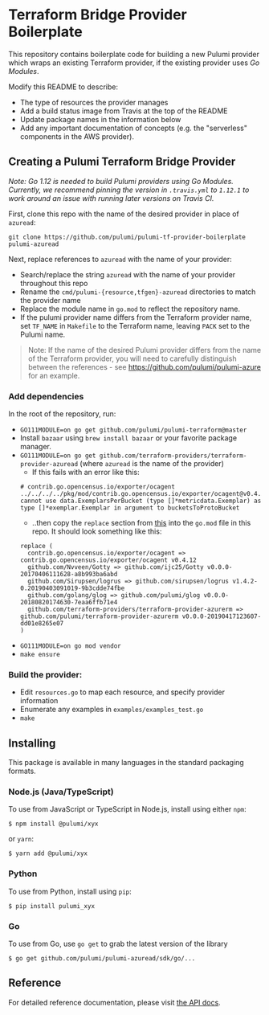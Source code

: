 # Terraform Bridge Provider Boilerplate

This repository contains boilerplate code for building a new Pulumi provider which wraps an existing
Terraform provider, if the existing provider uses _Go Modules_.

Modify this README to describe:

- The type of resources the provider manages
- Add a build status image from Travis at the top of the README
- Update package names in the information below
- Add any important documentation of concepts (e.g. the "serverless" components in the AWS provider).

## Creating a Pulumi Terraform Bridge Provider

*Note: Go 1.12 is needed to build Pulumi providers using Go Modules. Currently, we recommend pinning the version in `.travis.yml` to `1.12.1` to work around an issue with running later versions on Travis CI.*

First, clone this repo with the name of the desired provider in place of `azuread`:

```
git clone https://github.com/pulumi/pulumi-tf-provider-boilerplate pulumi-azuread
```

Next, replace references to `azuread` with the name of your provider:
- Search/replace the string `azuread` with the name of your provider throughout this repo
- Rename the `cmd/pulumi-{resource,tfgen}-azuread` directories to match the provider name
- Replace the module name in `go.mod` to reflect the repository name.
- If the pulumi provider name differs from the Terraform provider name, set
  `TF_NAME` in `Makefile` to the Terraform name, leaving `PACK` set to the
  Pulumi name.

> Note: If the name of the desired Pulumi provider differs from the name of the Terraform provider, you will need to carefully distinguish between the references - see https://github.com/pulumi/pulumi-azure for an example.

### Add dependencies

In the root of the repository, run:

- `GO111MODULE=on go get github.com/pulumi/pulumi-terraform@master`
- Install `bazaar` using `brew install bazaar` or your favorite package manager.
- `GO111MODULE=on go get github.com/terraform-providers/terraform-provider-azuread` (where `azuread` is the name of the provider)
  - If this fails with an error like this:
  ```
  # contrib.go.opencensus.io/exporter/ocagent ../../../../pkg/mod/contrib.go.opencensus.io/exporter/ocagent@v0.4.2/transform_stats_to_metrics.go:210:61: cannot use data.ExemplarsPerBucket (type []*metricdata.Exemplar) as type []*exemplar.Exemplar in argument to bucketsToProtoBucket
  ```
  - ..then copy the `replace` section from [this](https://github.com/pulumi/pulumi-azure/blob/master/go.mod) into the `go.mod` file in this repo. It should look something like this:
  ```
  replace (
	contrib.go.opencensus.io/exporter/ocagent => contrib.go.opencensus.io/exporter/ocagent v0.4.12
	github.com/Nvveen/Gotty => github.com/ijc25/Gotty v0.0.0-20170406111628-a8b993ba6abd
	github.com/Sirupsen/logrus => github.com/sirupsen/logrus v1.4.2-0.20190403091019-9b3cdde74fbe
	github.com/golang/glog => github.com/pulumi/glog v0.0.0-20180820174630-7eaa6ffb71e4
	github.com/terraform-providers/terraform-provider-azurerm => github.com/pulumi/terraform-provider-azurerm v0.0.0-20190417123607-dd01e8265e07
  )
  ```
- `GO111MODULE=on go mod vendor`
- `make ensure`

### Build the provider:

- Edit `resources.go` to map each resource, and specify provider information
- Enumerate any examples in `examples/examples_test.go`
- `make`

## Installing

This package is available in many languages in the standard packaging formats.

### Node.js (Java/TypeScript)

To use from JavaScript or TypeScript in Node.js, install using either `npm`:

    $ npm install @pulumi/xyx

or `yarn`:

    $ yarn add @pulumi/xyx

### Python

To use from Python, install using `pip`:

    $ pip install pulumi_xyx

### Go

To use from Go, use `go get` to grab the latest version of the library

    $ go get github.com/pulumi/pulumi-azuread/sdk/go/...

## Reference

For detailed reference documentation, please visit [the API docs][1].


[1]: https://pulumi.io/reference/pkg/nodejs/@pulumi/x/index.html

